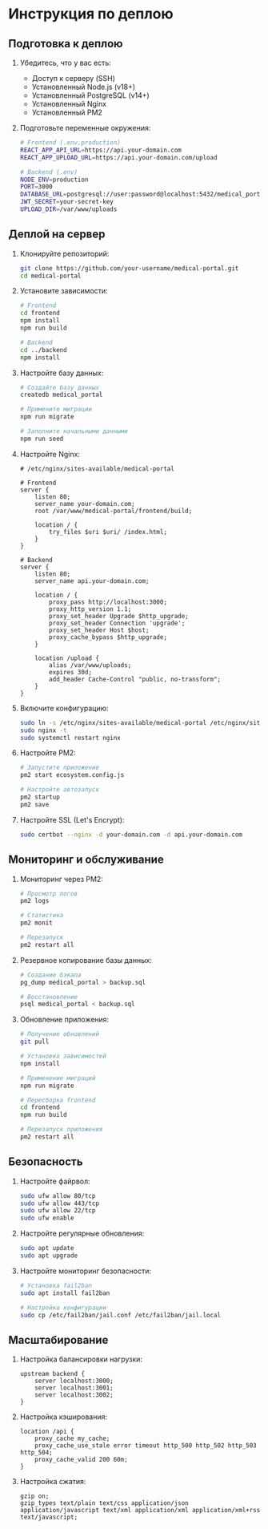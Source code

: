 # Инструкция по деплою

## Подготовка к деплою

1. Убедитесь, что у вас есть:
   - Доступ к серверу (SSH)
   - Установленный Node.js (v18+)
   - Установленный PostgreSQL (v14+)
   - Установленный Nginx
   - Установленный PM2

2. Подготовьте переменные окружения:
   ```bash
   # Frontend (.env.production)
   REACT_APP_API_URL=https://api.your-domain.com
   REACT_APP_UPLOAD_URL=https://api.your-domain.com/upload
   
   # Backend (.env)
   NODE_ENV=production
   PORT=3000
   DATABASE_URL=postgresql://user:password@localhost:5432/medical_portal
   JWT_SECRET=your-secret-key
   UPLOAD_DIR=/var/www/uploads
   ```

## Деплой на сервер

1. Клонируйте репозиторий:
   ```bash
   git clone https://github.com/your-username/medical-portal.git
   cd medical-portal
   ```

2. Установите зависимости:
   ```bash
   # Frontend
   cd frontend
   npm install
   npm run build
   
   # Backend
   cd ../backend
   npm install
   ```

3. Настройте базу данных:
   ```bash
   # Создайте базу данных
   createdb medical_portal
   
   # Примените миграции
   npm run migrate
   
   # Заполните начальными данными
   npm run seed
   ```

4. Настройте Nginx:
   ```nginx
   # /etc/nginx/sites-available/medical-portal
   
   # Frontend
   server {
       listen 80;
       server_name your-domain.com;
       root /var/www/medical-portal/frontend/build;
       
       location / {
           try_files $uri $uri/ /index.html;
       }
   }
   
   # Backend
   server {
       listen 80;
       server_name api.your-domain.com;
       
       location / {
           proxy_pass http://localhost:3000;
           proxy_http_version 1.1;
           proxy_set_header Upgrade $http_upgrade;
           proxy_set_header Connection 'upgrade';
           proxy_set_header Host $host;
           proxy_cache_bypass $http_upgrade;
       }
       
       location /upload {
           alias /var/www/uploads;
           expires 30d;
           add_header Cache-Control "public, no-transform";
       }
   }
   ```

5. Включите конфигурацию:
   ```bash
   sudo ln -s /etc/nginx/sites-available/medical-portal /etc/nginx/sites-enabled/
   sudo nginx -t
   sudo systemctl restart nginx
   ```

6. Настройте PM2:
   ```bash
   # Запустите приложение
   pm2 start ecosystem.config.js
   
   # Настройте автозапуск
   pm2 startup
   pm2 save
   ```

7. Настройте SSL (Let's Encrypt):
   ```bash
   sudo certbot --nginx -d your-domain.com -d api.your-domain.com
   ```

## Мониторинг и обслуживание

1. Мониторинг через PM2:
   ```bash
   # Просмотр логов
   pm2 logs
   
   # Статистика
   pm2 monit
   
   # Перезапуск
   pm2 restart all
   ```

2. Резервное копирование базы данных:
   ```bash
   # Создание бэкапа
   pg_dump medical_portal > backup.sql
   
   # Восстановление
   psql medical_portal < backup.sql
   ```

3. Обновление приложения:
   ```bash
   # Получение обновлений
   git pull
   
   # Установка зависимостей
   npm install
   
   # Применение миграций
   npm run migrate
   
   # Пересборка frontend
   cd frontend
   npm run build
   
   # Перезапуск приложения
   pm2 restart all
   ```

## Безопасность

1. Настройте файрвол:
   ```bash
   sudo ufw allow 80/tcp
   sudo ufw allow 443/tcp
   sudo ufw allow 22/tcp
   sudo ufw enable
   ```

2. Настройте регулярные обновления:
   ```bash
   sudo apt update
   sudo apt upgrade
   ```

3. Настройте мониторинг безопасности:
   ```bash
   # Установка fail2ban
   sudo apt install fail2ban
   
   # Настройка конфигурации
   sudo cp /etc/fail2ban/jail.conf /etc/fail2ban/jail.local
   ```

## Масштабирование

1. Настройка балансировки нагрузки:
   ```nginx
   upstream backend {
       server localhost:3000;
       server localhost:3001;
       server localhost:3002;
   }
   ```

2. Настройка кэширования:
   ```nginx
   location /api {
       proxy_cache my_cache;
       proxy_cache_use_stale error timeout http_500 http_502 http_503 http_504;
       proxy_cache_valid 200 60m;
   }
   ```

3. Настройка сжатия:
   ```nginx
   gzip on;
   gzip_types text/plain text/css application/json application/javascript text/xml application/xml application/xml+rss text/javascript;
   ``` 